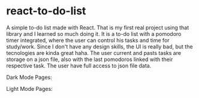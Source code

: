 # react-to-do-list

A simple to-do list made with React. That is my first real project using that library and I learned so much doing it. It is a to-do list with a pomodoro timer integrated, where the user can control his tasks and time for study/work. Since I don't have any design skills, the UI is really bad, but the tecnologies are kinda great haha. The user current and pasts tasks are storage on a json file, also with the last pomodoros linked with their respective task. The user have full access to json file data.

Dark Mode Pages:


Light Mode Pages: 